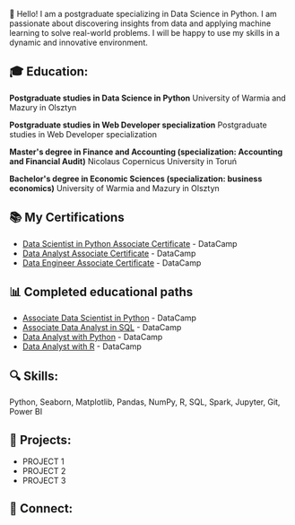 👋 Hello! I am a postgraduate specializing in Data Science in Python. I am passionate about discovering insights from data and applying machine learning to solve real-world problems. I will be happy to use my skills in a dynamic and innovative environment.

## 🎓 Education:
__Postgraduate studies in Data Science in Python__
University of Warmia and Mazury in Olsztyn

__Postgraduate studies in Web Developer specialization__
Postgraduate studies in Web Developer specialization

__Master's degree in Finance and Accounting (specialization: Accounting and Financial Audit)__
Nicolaus Copernicus University in Toruń

__Bachelor's degree in Economic Sciences (specialization: business economics)__
University of Warmia and Mazury in Olsztyn

## 📚 My Certifications  
* [Data Scientist in Python Associate Certificate](https://github.com/sendecka/My-Certifications/blob/main/certifications/DSA0010694514510.png) - DataCamp
* [Data Analyst Associate Certificate](https://github.com/sendecka/My-Certifications/blob/main/certifications/DAA0018200186982.png) - DataCamp
* [Data Engineer Associate Certificate](https://github.com/sendecka/My-Certifications/blob/main/certifications/DEA0019330320173.png) - DataCamp

## 📊 Completed educational paths
* [Associate Data Scientist in Python](https://github.com/sendecka/My-Certifications/blob/main/certifications/certificate%20(1).png) - DataCamp
* [Associate Data Analyst in SQL](https://github.com/sendecka/My-Certifications/blob/main/certifications/certificateSQL.png) - DataCamp
* [Data Analyst with Python](https://github.com/sendecka/My-Certifications/blob/main/certifications/certificateDAWP.png) - DataCamp
* [Data Analyst with R](https://github.com/sendecka/My-Certifications/blob/main/certifications/certificateDSWR.png) - DataCamp

## 🔍 Skills:
Python, Seaborn, Matplotlib, Pandas, NumPy, R, SQL, Spark, Jupyter, Git, Power BI

## 💼 Projects:
* PROJECT 1
* PROJECT 2
* PROJECT 3

## 🔗 Connect:

